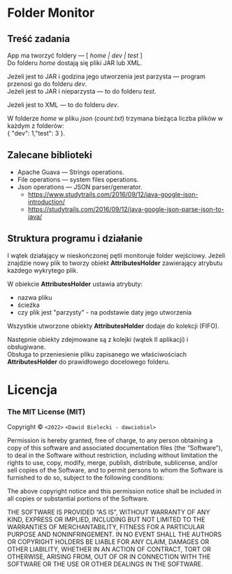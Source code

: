 
# Folder Monitor

## Treść zadania
 App ma tworzyć foldery — [ _home | dev | test_ ]<br />
 Do folderu _home_ dostają się pliki JAR lub XML.

 Jeżeli jest to JAR i godzina jego utworzenia jest parzysta — program przenosi go do folderu _dev_.<br />
 Jeżeli jest to JAR i nieparzysta — to do folderu _test_.

Jeżeli jest to XML — to do folderu _dev_.

W folderze _home_ w pliku _json_ (_count.txt_) trzymana bieżąca liczba plików w każdym z folderów:<br />
{ "dev": 1,"test": 3 }.


## Zalecane biblioteki
- Apache Guava — Strings operations.
- File operations — system files operations.
- Json operations — JSON parser/generator.<br />
  - https://www.studytrails.com/2016/09/12/java-google-json-introduction/
  - https://studytrails.com/2016/09/12/java-google-json-parse-json-to-java/


## Struktura programu i działanie
I wątek działający w nieskończonej pętli monitoruje folder wejściowy. Jeżeli znajdzie nowy plik 
to tworzy obiekt **AttributesHolder** zawierający atrybutu każdego wykrytego plik.<br />

W obiekcie **AttributesHolder** ustawia atrybuty:<br />
- nazwa pliku
- ścieżka
- czy plik jest "parzysty" - na podstawie daty jego utworzenia

Wszystkie utworzone obiekty **AttributesHolder** dodaje do kolekcji (FIFO).<br />

Następnie obiekty zdejmowane są z kolejki (wątek II aplikacji) i obsługiwane.<br />
Obsługa to przeniesienie pliku zapisanego we właściwościach **AttributesHolder** do prawidłowego docelowego folderu.

# Licencja
### The MIT License (MIT)

Copyright © `<2022>` `<Dawid Bielecki - dawciobiel>`

Permission is hereby granted, free of charge, to any person
obtaining a copy of this software and associated documentation
files (the “Software”), to deal in the Software without
restriction, including without limitation the rights to use,
copy, modify, merge, publish, distribute, sublicense, and/or sell
copies of the Software, and to permit persons to whom the
Software is furnished to do so, subject to the following
conditions:

The above copyright notice and this permission notice shall be
included in all copies or substantial portions of the Software.

THE SOFTWARE IS PROVIDED “AS IS”, WITHOUT WARRANTY OF ANY KIND,
EXPRESS OR IMPLIED, INCLUDING BUT NOT LIMITED TO THE WARRANTIES
OF MERCHANTABILITY, FITNESS FOR A PARTICULAR PURPOSE AND
NONINFRINGEMENT. IN NO EVENT SHALL THE AUTHORS OR COPYRIGHT
HOLDERS BE LIABLE FOR ANY CLAIM, DAMAGES OR OTHER LIABILITY,
WHETHER IN AN ACTION OF CONTRACT, TORT OR OTHERWISE, ARISING
FROM, OUT OF OR IN CONNECTION WITH THE SOFTWARE OR THE USE OR
OTHER DEALINGS IN THE SOFTWARE.

